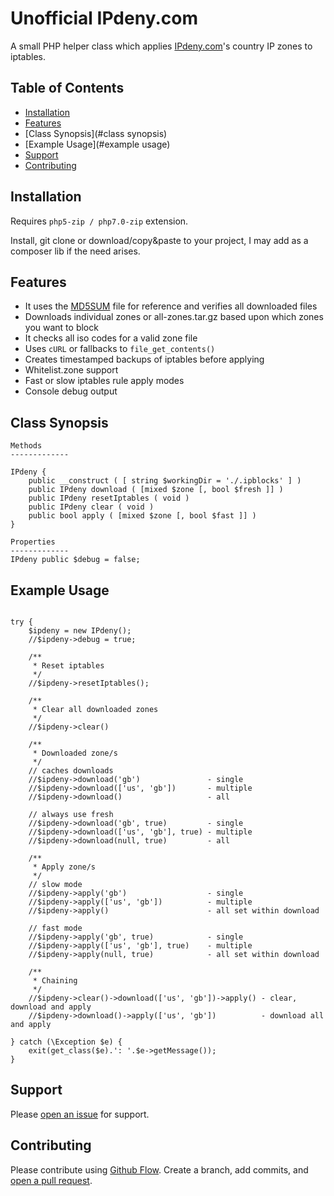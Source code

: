 # Unofficial IPdeny.com

A small PHP helper class which applies [IPdeny.com](http://www.ipdeny.com)'s country IP zones to iptables.


## Table of Contents

- [Installation](#installation)
- [Features](#features)
- [Class Synopsis](#class synopsis)
- [Example Usage](#example usage)
- [Support](#support)
- [Contributing](#contributing)

## Installation

Requires `php5-zip / php7.0-zip` extension.

Install, git clone or download/copy&paste to your project, I may add as a 
composer lib if the need arises.


## Features

 - It uses the [MD5SUM](http://www.ipdeny.com/ipblocks/data/countries/MD5SUM) file for reference and verifies all downloaded files
 - Downloads individual zones or all-zones.tar.gz based upon which zones you want to block
 - It checks all iso codes for a valid zone file
 - Uses `cURL` or fallbacks to `file_get_contents()`
 - Creates timestamped backups of iptables before applying
 - Whitelist.zone support
 - Fast or slow iptables rule apply modes
 - Console debug output

## Class Synopsis

```
Methods
-------------

IPdeny {
    public __construct ( [ string $workingDir = './.ipblocks' ] )
    public IPdeny download ( [mixed $zone [, bool $fresh ]] )
    public IPdeny resetIptables ( void )
    public IPdeny clear ( void )
    public bool apply ( [mixed $zone [, bool $fast ]] )
}

Properties
-------------
IPdeny public $debug = false;
```

## Example Usage

```

try {
    $ipdeny = new IPdeny();
    //$ipdeny->debug = true;
    
    /**
     * Reset iptables
     */
    //$ipdeny->resetIptables();
    
    /**
     * Clear all downloaded zones
     */
    //$ipdeny->clear()
    
    /**
     * Downloaded zone/s
     */
    // caches downloads
    //$ipdeny->download('gb')               - single
    //$ipdeny->download(['us', 'gb'])       - multiple
    //$ipdeny->download()                   - all
    
    // always use fresh
    //$ipdeny->download('gb', true)         - single
    //$ipdeny->download(['us', 'gb'], true) - multiple
    //$ipdeny->download(null, true)         - all

    /**
     * Apply zone/s
     */
    // slow mode
    //$ipdeny->apply('gb')                  - single
    //$ipdeny->apply(['us', 'gb'])          - multiple
    //$ipdeny->apply()                      - all set within download
    
    // fast mode
    //$ipdeny->apply('gb', true)            - single
    //$ipdeny->apply(['us', 'gb'], true)    - multiple
    //$ipdeny->apply(null, true)            - all set within download

    /**
     * Chaining
     */
    //$ipdeny->clear()->download(['us', 'gb'])->apply() - clear, download and apply
    //$ipdeny->download()->apply(['us', 'gb'])          - download all and apply
    
} catch (\Exception $e) {
    exit(get_class($e).': '.$e->getMessage());
}

```


## Support

Please [open an issue](https://github.com/issues/new) for support.

## Contributing

Please contribute using [Github Flow](https://guides.github.com/introduction/flow/). Create a branch, add commits, and [open a pull request](https://github.com/*/compare/).

